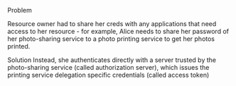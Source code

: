 Problem

Resource owner had to share her creds with any applications that need access to her resource - for example, Alice needs to share her password of her photo-sharing service to a photo printing service to get her photos printed.

Solution
Instead, she authenticates directly with a server trusted by the photo-sharing service (called authorization server), which issues the printing service delegation specific credentials (called access token)



